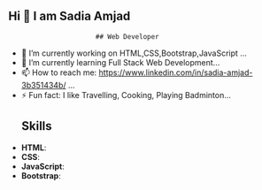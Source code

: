 ## Hi 👋 I am Sadia Amjad
                          ## Web Developer

- 🔭 I’m currently working on HTML,CSS,Bootstrap,JavaScript ...
- 🌱 I’m currently learning Full Stack Web Development...
- 📫 How to reach me: https://www.linkedin.com/in/sadia-amjad-3b351434b/ ...
- ⚡ Fun fact: I like Travelling, Cooking, Playing Badminton...
   ## Skills
- **HTML**: <i class="fab fa-html5"></i>
- **CSS**: <i class="fab fa-css3-alt"></i>
- **JavaScript**: <i class="fab fa-js-square"></i>
- **Bootstrap**: <i class="fab fa-bootstrap"></i>
